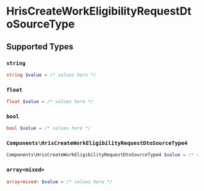 # HrisCreateWorkEligibilityRequestDtoSourceType


## Supported Types

### `string`

```php
string $value = /* values here */
```

### `float`

```php
float $value = /* values here */
```

### `bool`

```php
bool $value = /* values here */
```

### `Components\HrisCreateWorkEligibilityRequestDtoSourceType4`

```php
Components\HrisCreateWorkEligibilityRequestDtoSourceType4 $value = /* values here */
```

### `array<mixed>`

```php
array<mixed> $value = /* values here */
```

